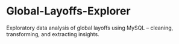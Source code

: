 # Global-Layoffs-Explorer
Exploratory data analysis of global layoffs using MySQL – cleaning, transforming, and extracting insights.
